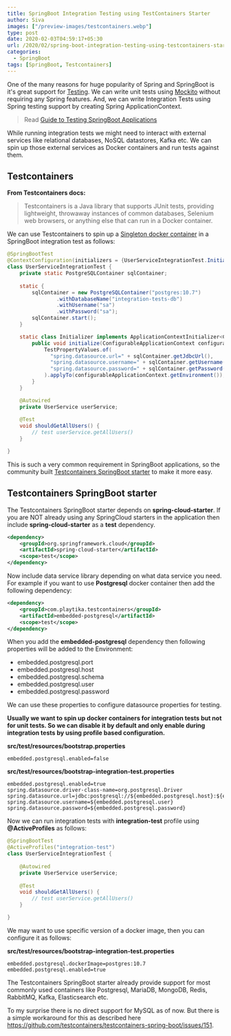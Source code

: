```yaml
---
title: SpringBoot Integration Testing using TestContainers Starter
author: Siva
images: ["/preview-images/testcontainers.webp"]
type: post
date: 2020-02-03T04:59:17+05:30
url: /2020/02/spring-boot-integration-testing-using-testcontainers-starter/
categories:
  - SpringBoot
tags: [SpringBoot, Testcontainers]
---
```


One of the many reasons for huge popularity of Spring and SpringBoot is 
it's great support for [Testing](https://docs.spring.io/spring-boot/docs/current/reference/htmlsingle/#boot-features-testing).
We can write unit tests using [Mockito](https://site.mockito.org/) without requiring any Spring features. 
And, we can write Integration Tests using Spring testing support by creating Spring ApplicationContext. 

> Read [Guide to Testing SpringBoot Applications](https://sivalabs.in/2019/10/spring-boot-testing/)
    
While running integration tests we might need to interact with external services like relational databases, NoSQL datastores, Kafka etc. 
We can spin up those external services as Docker containers and run tests against them.

## Testcontainers

**From Testcontainers docs:**

> Testcontainers is a Java library that supports JUnit tests, providing lightweight, throwaway instances of common databases, Selenium web browsers, or anything else that can run in a Docker container.

We can use Testcontainers to spin up a [Singleton docker container](https://www.testcontainers.org/test_framework_integration/manual_lifecycle_control/#singleton-containers) 
in a SpringBoot integration test as follows:

```java
@SpringBootTest
@ContextConfiguration(initializers = {UserServiceIntegrationTest.Initializer.class})
class UserServiceIntegrationTest {
    private static PostgreSQLContainer sqlContainer;
    
    static {
        sqlContainer = new PostgreSQLContainer("postgres:10.7")
                .withDatabaseName("integration-tests-db")
                .withUsername("sa")
                .withPassword("sa");
        sqlContainer.start();
    }

    static class Initializer implements ApplicationContextInitializer<ConfigurableApplicationContext> {
        public void initialize(ConfigurableApplicationContext configurableApplicationContext) {
            TestPropertyValues.of(
              "spring.datasource.url=" + sqlContainer.getJdbcUrl(),
              "spring.datasource.username=" + sqlContainer.getUsername(),
              "spring.datasource.password=" + sqlContainer.getPassword()
            ).applyTo(configurableApplicationContext.getEnvironment());
        }
    }

    @Autowired
    private UserService userService;
    
    @Test
    void shouldGetAllUsers() {
        // test userService.getAllUsers()
    }   

}
```

This is such a very common requirement in SpringBoot applications, so the community built 
[Testcontainers SpringBoot starter](https://github.com/testcontainers/testcontainers-spring-boot) to make it more easy.

## Testcontainers SpringBoot starter
The Testcontainers SpringBoot starter depends on **spring-cloud-starter**. 
If you are NOT already using any SpringCloud starters in the application then include **spring-cloud-starter** as a **test** dependency.

```xml
<dependency>
    <groupId>org.springframework.cloud</groupId>
    <artifactId>spring-cloud-starter</artifactId>
    <scope>test</scope>
</dependency>
```

Now include data service library depending on what data service you need.
For example if you want to use **Postgresql** docker container then add the following dependency:

```xml
<dependency>
    <groupId>com.playtika.testcontainers</groupId>
    <artifactId>embedded-postgresql</artifactId>
    <scope>test</scope>
</dependency>
```
When you add the **embedded-postgresql** dependency then following properties will be added to the Environment:

* embedded.postgresql.port
* embedded.postgresql.host
* embedded.postgresql.schema
* embedded.postgresql.user
* embedded.postgresql.password

We can use these properties to configure datasource properties for testing.

**Usually we want to spin up docker containers for integration tests but not for unit tests.
So we can disable it by default and only enable during integration tests by using profile based configuration.**

**src/test/resources/bootstrap.properties**

```properties
embedded.postgresql.enabled=false
```

**src/test/resources/bootstrap-integration-test.properties**

```properties
embedded.postgresql.enabled=true
spring.datasource.driver-class-name=org.postgresql.Driver
spring.datasource.url=jdbc:postgresql://${embedded.postgresql.host}:${embedded.postgresql.port}/${embedded.postgresql.schema}
spring.datasource.username=${embedded.postgresql.user}
spring.datasource.password=${embedded.postgresql.password}
```

Now we can run integration tests with **integration-test** profile using **@ActiveProfiles** as follows:

```java
@SpringBootTest
@ActiveProfiles("integration-test")
class UserServiceIntegrationTest {
    
    @Autowired
    private UserService userService;
    
    @Test
    void shouldGetAllUsers() {
        // test userService.getAllUsers()
    }   

}
```

We may want to use specific version of a docker image, then you can configure it as follows:

**src/test/resources/bootstrap-integration-test.properties**

```properties
embedded.postgresql.dockerImage=postgres:10.7
embedded.postgresql.enabled=true
```

The Testcontainers SpringBoot starter already provide support for most commonly used containers like 
Postgresql, MariaDB, MongoDB, Redis, RabbitMQ, Kafka, Elasticsearch etc.

To my surprise there is no direct support for MySQL as of now. But there is a simple workaround 
for this as described here https://github.com/testcontainers/testcontainers-spring-boot/issues/151.
